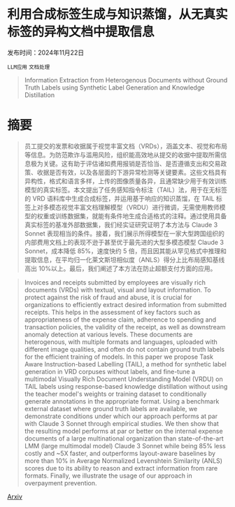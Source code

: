 # 利用合成标签生成与知识蒸馏，从无真实标签的异构文档中提取信息

发布时间：2024年11月22日

`LLM应用` `文档处理`

> Information Extraction from Heterogenous Documents without Ground Truth Labels using Synthetic Label Generation and Knowledge Distillation

# 摘要

> 员工提交的发票和收据属于视觉丰富文档（VRDs），涵盖文本、视觉和布局等信息。为防范欺诈与滥用风险，组织能高效地从提交的收据中提取所需信息极为关键。这有助于评估诸如费用报销是否恰当、是否遵循支出和交易政策、收据是否有效，以及各层面的下游异常检测等关键要素。这些文档具有异构性，格式和语言多样，上传的图像质量各异，且通常缺少用于有效训练模型的真实标签。本文提出了任务感知指令标注（TAIL）法，用于在无标签的 VRD 语料库中生成合成标签，并运用基于响应的知识蒸馏，在 TAIL 标签上对多模态视觉丰富文档理解模型（VRDU）进行微调，无需使用教师模型的权重或训练数据集，就能有条件地生成合适格式的注释。通过使用具备真实标签的基准外部数据集，我们经实证研究证明了本方法与 Claude 3 Sonnet 表现相当的条件。接着，我们展示所得模型在一家大型跨国组织的内部费用文档上的表现不逊于甚至优于最先进的大型多模态模型 Claude 3 Sonnet，成本降低 85%，速度快约 5 倍，而且因其能从罕见格式中推理和提取信息，在平均归一化莱文斯坦相似度（ANLS）得分上比布局感知基线高出 10%以上。最后，我们阐述了本方法在防止超额支付方面的应用。

> Invoices and receipts submitted by employees are visually rich documents (VRDs) with textual, visual and layout information. To protect against the risk of fraud and abuse, it is crucial for organizations to efficiently extract desired information from submitted receipts. This helps in the assessment of key factors such as appropriateness of the expense claim, adherence to spending and transaction policies, the validity of the receipt, as well as downstream anomaly detection at various levels. These documents are heterogenous, with multiple formats and languages, uploaded with different image qualities, and often do not contain ground truth labels for the efficient training of models. In this paper we propose Task Aware Instruction-based Labelling (TAIL), a method for synthetic label generation in VRD corpuses without labels, and fine-tune a multimodal Visually Rich Document Understanding Model (VRDU) on TAIL labels using response-based knowledge distillation without using the teacher model's weights or training dataset to conditionally generate annotations in the appropriate format. Using a benchmark external dataset where ground truth labels are available, we demonstrate conditions under which our approach performs at par with Claude 3 Sonnet through empirical studies. We then show that the resulting model performs at par or better on the internal expense documents of a large multinational organization than state-of-the-art LMM (large multimodal model) Claude 3 Sonnet while being 85% less costly and ~5X faster, and outperforms layout-aware baselines by more than 10% in Average Normalized Levenshtein Similarity (ANLS) scores due to its ability to reason and extract information from rare formats. Finally, we illustrate the usage of our approach in overpayment prevention.

[Arxiv](https://arxiv.org/abs/2411.14957)